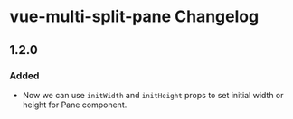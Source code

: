 # vue-multi-split-pane Changelog

## 1.2.0

### Added

- Now we can use `initWidth` and `initHeight` props to set initial width or height for Pane component.
